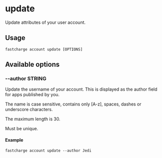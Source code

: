 # update

Update attributes of your user account.

## Usage

    fastcharge account update [OPTIONS]


## Available options

### --author STRING

Update the username of your account. This is displayed as the author field for apps published by you.

The name is case sensitive, contains only [A-z], spaces, dashes or underscore characters. 

The maximum length is 30.

Must be unique.

#### Example

    fastcharge account update --author Jedi

